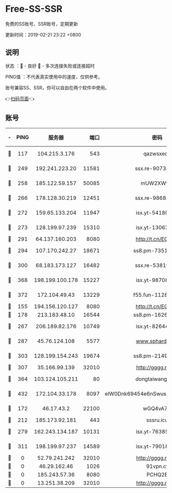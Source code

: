 # Free-SS-SSR

免费的SS账号、SSR账号，定期更新

更新时间：2019-02-21 23:22 +0800

## 说明

状态     ：🙂 - 良好 🙁 - 多次连接失败或连接超时

PING值   ：不代表真实使用中的速度，仅供参考。

账号兼容SS、SSR，你可以自由在两个软件中使用。

👉[扫码页面](https://liesauer.github.io/free-ss-ssr.github.io/)👈

## 账号

|-|PING|服务器|端口|密码|加密方式|区域|
|:----:|:----:|:-----:|-----:|:----:|:----:|:----:|
|🙂|117|104.215.3.176|543|qazwsxedc|aes-256-gcm|JP|
|🙂|249|192.241.223.20|11581|ssx.re-90738026|aes-256-cfb|US|
|🙂|258|185.122.59.157|50085|mUW2XWw8|aes-256-cfb|GB|
|🙂|266|178.128.30.219|12451|ssx.re-98681435|aes-256-cfb|SG|
|🙂|272|159.65.133.204|11947|isx.yt-54180036|aes-256-cfb|SG|
|🙂|273|128.199.97.239|15310|isx.yt-13063955|aes-256-cfb|SG|
|🙂|291|64.137.160.203|8080|http://t.cn/EGJIyrl|rc4-md5|CA|
|🙂|294|107.170.242.27|18671|ss8.pm-73518154|aes-256-cfb|US|
|🙂|300|68.183.173.127|16482|ssx.re-53819534|aes-256-cfb|US|
|🙂|368|198.199.100.178|15227|isx.yt-98708558|aes-256-cfb|US|
|🙂|372|172.104.49.43|13229|f55.fun-11286035|aes-256-cfb|SG|
|🙂|155|194.156.120.127|8080|http://t.cn/EGJIyrl|rc4-md5|RU|
|🙂|178|213.183.48.10|16544|ss8.pm-16263031|rc4-md5|RU|
|🙂|267|206.189.82.176|10749|isx.yt-82644423|aes-256-cfb|SG|
|🙂|287|45.76.124.108|5577|www.sphard.com|aes-256-cfb|AU|
|🙂|303|128.199.154.243|19674|ss8.pm-21493386|aes-256-cfb|SG|
|🙂|307|35.166.99.139|32010|http://gggg.rocks|chacha20|US|
|🙂|364|103.124.105.211|80|dongtaiwang.com|aes-256-cfb|US|
|🙂|432|172.104.33.178|8097|eIW0Dnk69454e6nSwuspv9DmS201tQ0D|aes-256-cfb|SG|
|🙁|172|46.17.43.2|22100|wGQ4vA7D|aes-256-gcm|RU|
|🙁|212|185.173.92.181|443|sssru.icu|rc4-md5|RU|
|🙁|279|162.243.134.187|10131|isx.yt-76385286|aes-256-cfb|US|
|🙁|311|198.199.97.237|14589|isx.yt-79018658|aes-256-cfb|US|
|🙁|0|52.79.241.242|32010|http://gggg.rocks|chacha20|KR|
|🙁|0|46.29.162.46|1026|91vpn.cf|rc4-md5|RU|
|🙁|0|185.243.57.36|8080|PCHQ2E|rc4-md5|US|
|🙁|0|13.251.38.209|32010|http://gggg.rocks|chacha20|SG|
